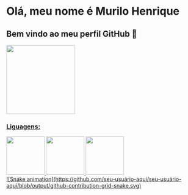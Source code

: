 # Olá, meu nome é Murilo Henrique
## Bem vindo ao meu perfil GitHub 👋

<link rel="stylesheet" href="https://cdn.jsdelivr.net/gh/devicons/devicon@v2.15.1/devicon.min.css">

<div>
<a href="https://github.com/motielk">
<img height="180em" src="https://github-readme-stats.vercel.app/api?username=motielk&show_icons=true&theme=dracula&include_all_commits=true&count_private=true"/>
</div>
  
### Liguagens:
  
<div>
<img src="https://cdn.jsdelivr.net/gh/devicons/devicon/icons/java/java-plain.svg" width=100 />
<img src="https://cdn.jsdelivr.net/gh/devicons/devicon/icons/mysql/mysql-plain-wordmark.svg" width=100 />
<img src="https://cdn.jsdelivr.net/gh/devicons/devicon/icons/html5/html5-original.svg" width=100 />


</div> 
![Snake animation](https://github.com/seu-usuário-aqui/seu-usuário-aqui/blob/output/github-contribution-grid-snake.svg)
